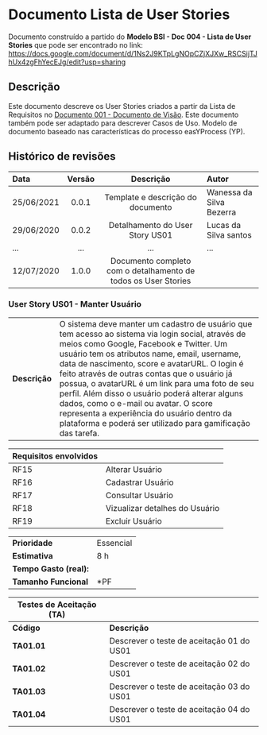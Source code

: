 # Documento Lista de User Stories

Documento construído a partido do **Modelo BSI - Doc 004 - Lista de User Stories** que pode ser encontrado no
link: <https://docs.google.com/document/d/1Ns2J9KTpLgNOpCZjXJXw_RSCSijTJhUx4zgFhYecEJg/edit?usp=sharing>

## Descrição

Este documento descreve os User Stories criados a partir da Lista de Requisitos no [Documento 001 - Documento de Visão](doc-visao.md). Este documento também pode ser adaptado para descrever Casos de Uso. Modelo de documento baseado nas características do processo easYProcess (YP).

## Histórico de revisões

| Data       | Versão |                           Descrição                            | Autor                    |
| :--------- | :----: | :------------------------------------------------------------: | :----------------------- |
| 25/06/2021 | 0.0.1  |               Template e descrição do documento                | Wanessa da Silva Bezerra |
| 29/06/2020 | 0.0.2  |                Detalhamento do User Story US01                 | Lucas da Silva santos    |
| ...        |  ...   |                              ...                               | ...                      |
| 12/07/2020 | 1.0.0  | Documento completo com o detalhamento de todos os User Stories |                          |

### User Story US01 - Manter Usuário

|               |                     |
| ------------- | :------------------ |
| **Descrição** | O sistema deve manter um cadastro de usuário que tem acesso ao sistema via login social, através de meios como Google, Facebook e Twitter. Um usuário tem os atributos name, email, username, data de nascimento, score e avatarURL. O login é feito através de outras contas que o usuário já possua, o avatarURL é um link para uma foto de seu perfil. Além disso o usuário poderá alterar alguns dados, como o e-mail ou avatar. O score representa a experiência do usuário dentro da plataforma e poderá ser utilizado para gamificação das tarefa. |

| **Requisitos envolvidos** |                                |
| ------------------------- | :----------------------------- |
| RF15                      | Alterar Usuário                |
| RF16                      | Cadastrar Usuário              |
| RF17                      | Consultar Usuário              |
| RF18                      | Vizualizar detalhes do Usuário |
| RF19                      | Excluir Usuário                |

|                         |           |
| ----------------------- | :-------- |
| **Prioridade**          | Essencial |
| **Estimativa**          | 8 h       |
| **Tempo Gasto (real):** |           |
| **Tamanho Funcional**   | *PF      |

| Testes de Aceitação (TA) |                                           |
| ------------------------ | ----------------------------------------- |
| **Código**               | **Descrição**                             |
| **TA01.01**              | Descrever o teste de aceitação 01 do US01 |
| **TA01.02**              | Descrever o teste de aceitação 02 do US01 |
| **TA01.03**              | Descrever o teste de aceitação 03 do US01 |
| **TA01.04**              | Descrever o teste de aceitação 04 do US01 |
